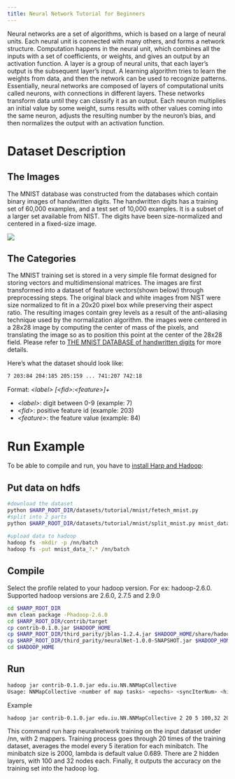 ```yaml
---
title: Neural Network Tutorial for Beginners
---
```

Neural networks are a set of algorithms, which is based on a large of neural units. Each neural unit is connected with many others, and forms a network structure. Computation happens in the neural unit, which combines all the inputs with a set of coefficients, or weights, and gives an output by an activation function. A layer is a group of neural units, that each layer’s output is the subsequent layer’s input. A learning algorithm tries to learn the weights from data, and then the network can be used to recognize patterns. Essentially, neural networks are composed of layers of computational units called neurons, with connections in different layers. These networks transform data until they can classify it as an output. Each neuron multiplies an initial value by some weight, sums results with other values coming into the same neuron, adjusts the resulting number by the neuron’s bias, and then normalizes the output with an activation function.




# **Dataset Description**

## **The Images**

The MNIST database was constructed from the databases which contain binary images of handwritten digits. The handwritten digits has a training set of 60,000 examples, and a test set of 10,000 examples. It is a subset of a larger set available from NIST. The digits have been size-normalized and centered in a fixed-size image.

![](https://d2mxuefqeaa7sj.cloudfront.net/s_B6F22FB13E188D4E8A7C8C8A787147196AB0BBCAE729048CA1FF94662824839E_1531339091940_file.png)
## **The Categories**

The MNIST training set  is stored in a very simple file format designed for storing vectors and multidimensional matrices. The images are first transformed into a dataset of feature vectors(shown below) through preprocessing steps. The original black and white images from NIST were size normalized to fit in a 20x20 pixel box while preserving their aspect ratio. The resulting images contain grey levels as a result of the anti-aliasing technique used by the normalization algorithm. the images were centered in a 28x28 image by computing the center of mass of the pixels, and translating the image so as to position this point at the center of the 28x28 field. Please refer to [THE MNIST DATABASE of handwritten digits](http://yann.lecun.com/exdb/mnist/) for more details.

Here’s what the dataset should look like: 
```bash
7 203:84 204:185 205:159 ... 741:207 742:18
```
Format:
*\<label\> [\<fid\>:\<feature\>]+*

- *\<label\>*: digit between 0-9 (example: 7)
- *\<fid\>*: positive feature id (example: 203)
- *\<feature\>*: the feature value (example: 84)






# Run Example

To be able to compile and run, you have to [install Harp and Hadoop](https://dsc-spidal.github.io/harp/docs/getting-started/):

## Put data on hdfs
```bash
#download the dataset
python $HARP_ROOT_DIR/datasets/tutorial/mnist/fetech_mnist.py
#split into 2 parts
python $HARP_ROOT_DIR/datasets/tutorial/mnist/split_mnist.py mnist_data 2
    
#upload data to hadoop
hadoop fs -mkdir -p /nn/batch
hadoop fs -put mnist_data_?.* /nn/batch
```


## Compile

Select the profile related to your hadoop version. For ex: hadoop-2.6.0. Supported hadoop versions are 2.6.0, 2.7.5 and 2.9.0
```bash
cd $HARP_ROOT_DIR
mvn clean package -Phadoop-2.6.0
cd $HARP_ROOT_DIR/contrib/target
cp contrib-0.1.0.jar $HADOOP_HOME
cp $HARP_ROOT_DIR/third_parity/jblas-1.2.4.jar $HADOOP_HOME/share/hadoop/mapreduce
cp $HARP_ROOT_DIR/third_parity/neuralNet-1.0.0-SNAPSHOT.jar $HADOOP_HOME/share/hadoop/mapreduce
cd $HADOOP_HOME
```

## Run
```bash
hadoop jar contrib-0.1.0.jar edu.iu.NN.NNMapCollective
Usage: NNMapCollective <number of map tasks> <epochs> <syncIterNum> <hiddenLayers> <minibatchsize> <lambda> <workDir>
```

Example
```bash
hadoop jar contrib-0.1.0.jar edu.iu.NN.NNMapCollective 2 20 5 100,32 2000 0 /nn
```
This command run harp neuralnetwork training on the input dataset under /nn, with 2 mappers. Training process goes through 20 times of the training dataset, averages the model every 5 iteration for each minibatch. The minibatch size is 2000, lambda is default value 0.689. There are 2 hidden layers, with 100 and 32 nodes each. Finally, it outputs the accuracy on the training set into the hadoop log.


